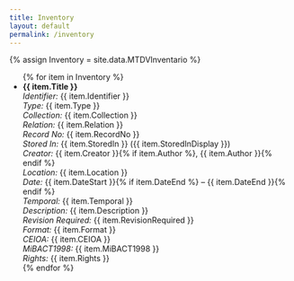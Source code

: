 ```yaml
---
title: Inventory
layout: default
permalink: /inventory
---
```


{% assign Inventory = site.data.MTDVInventario %}

<ul>
  {% for item in Inventory %}
    <li>
      <strong>{{ item.Title }}</strong><br>
      <em>Identifier:</em> {{ item.Identifier }}<br>
      <em>Type:</em> {{ item.Type }}<br>
      <em>Collection:</em> {{ item.Collection }}<br>
      <em>Relation:</em> {{ item.Relation }}<br>
      <em>Record No:</em> {{ item.RecordNo }}<br>
      <em>Stored In:</em> {{ item.StoredIn }} ({{ item.StoredInDisplay }})<br>
      <em>Creator:</em> {{ item.Creator }}{% if item.Author %}, {{ item.Author }}{% endif %}<br>
      <em>Location:</em> {{ item.Location }}<br>
      <em>Date:</em> {{ item.DateStart }}{% if item.DateEnd %} – {{ item.DateEnd }}{% endif %}<br>
      <em>Temporal:</em> {{ item.Temporal }}<br>
      <em>Description:</em> {{ item.Description }}<br>
      <em>Revision Required:</em> {{ item.RevisionRequired }}<br>
      <em>Format:</em> {{ item.Format }}<br>
      <em>CEIOA:</em> {{ item.CEIOA }}<br>
      <em>MiBACT1998:</em> {{ item.MiBACT1998 }}<br>
      <em>Rights:</em> {{ item.Rights }}
    </li>
  {% endfor %}
</ul>
